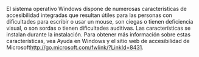 <Token xmlns:xlink="http://www.w3.org/1999/xlink">El sistema operativo Windows dispone de numerosas características de accesibilidad integradas que resultan útiles para las personas con dificultades para escribir o usar un mouse, son ciegas o tienen deficiencia visual, o son sordas o tienen dificultades auditivas. Las características se instalan durante la instalación. Para obtener más información sobre estas características, vea Ayuda en Windows y el <externalLink xmlns="http://ddue.schemas.microsoft.com/authoring/2003/5"><linkText>sitio web de accesibilidad de Microsoft</linkText><linkUri>http://go.microsoft.com/fwlink/?LinkId=8431</linkUri></externalLink>.</Token>

<!--HONumber=Jul16_HO3-->


